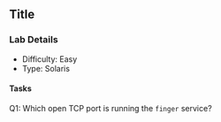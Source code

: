 ## Title

### Lab Details 

- Difficulty: Easy 
- Type: Solaris 

#### Tasks

Q1: Which open TCP port is running the ```finger``` service?

